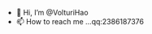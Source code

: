- 👋 Hi, I’m @VolturiHao
- 📫 How to reach me ...qq:2386187376

<!---
VolturiHao/VolturiHao is a ✨ special ✨ repository because its `README.md` (this file) appears on your GitHub profile.
You can click the Preview link to take a look at your changes.
--->
